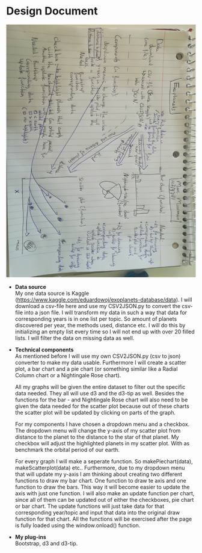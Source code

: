 # Design Document  

![design document](doc/design_document.jpg)

- **Data source**  
My one data source is Kaggle (https://www.kaggle.com/eduardowoj/exoplanets-database/data). I will download a csv-file here and use my CSV2JSON.py to convert the csv-file into a json file. I will transform my data in such a way that data for corresponding years is in one list per topic. So amount of planets discovered per year, the methods used, distance etc. I will do this by initializing an empty list every time so I will not end up with over 20 filled lists. I will filter the data on missing data as well.  

- **Technical components**  
As mentioned before I will use my own CSV2JSON.py (csv to json) converter to make my data usable. Furthermore I will create a scatter plot, a bar chart and a pie chart (or something similar like a Radial Column chart or a Nightingale Rose chart).  
    
	All my graphs will be given the entire dataset to filter out the specific data needed. They all will use d3 and the d3-tip as well. Besides the functions for the bar - and Nightingale Rose chart will also need to be given the data needed for the scatter plot because out of these charts the scatter plot will be updated by clicking on parts of the graph.  
  
	For my components I have chosen a dropdown menu and a checkbox. The dropdown menu will change the y-axis of my scatter plot from distance to the planet to the distance to the star of that planet. My checkbox will adjust the highlighted planets in my scatter plot. With as benchmark the orbital period of our earth.  

	For every graph I will make a seperate function. So makePiechart(data), makeScatterplot(data) etc.. Furthermore, due to my dropdown menu that will update my y-axis I am thinking about creating two different functions to draw my bar chart. One function to draw te axis and one function to draw the bars. This way it will become easier to update the axis with just one function. I will also make an update function per chart, since all of them can be updated out of either the checkboxes, pie chart or bar chart. The update functions will just take data for that corresponding year/topic and input that data into the original draw function for that chart. All the functions will be exercised after the page is fully loaded using the window.onload() function. 

- **My plug-ins**  
Bootstrap, d3 and d3-tip.

